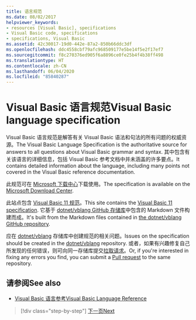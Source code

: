 ```yaml
---
title: 语言规范
ms.date: 08/02/2017
helpviewer_keywords:
- resources [Visual Basic], specifications
- Visual Basic code, specifications
- specifications, Visual Basic
ms.assetid: 42c30017-19d0-442e-87a2-850b66ddc3df
ms.openlocfilehash: ddc4558cbf79afc968509177e5be14f5e2f17ef7
ms.sourcegitcommit: f8c270376ed905f6a8896ce0fe25b4f4b38ff498
ms.translationtype: HT
ms.contentlocale: zh-CN
ms.lasthandoff: 06/04/2020
ms.locfileid: "85840287"
---
```

# <a name="visual-basic-language-specification"></a><span data-ttu-id="72074-102">Visual Basic 语言规范</span><span class="sxs-lookup"><span data-stu-id="72074-102">Visual Basic language specification</span></span>

<span data-ttu-id="72074-103">Visual Basic 语言规范是解答有关 Visual Basic 语法和句法的所有问题的权威资源。</span><span class="sxs-lookup"><span data-stu-id="72074-103">The Visual Basic Language Specification is the authoritative source for answers to all questions about Visual Basic grammar and syntax.</span></span> <span data-ttu-id="72074-104">其中包含有关该语言的详细信息，包括 Visual Basic 参考文档中并未涵盖的许多要点。</span><span class="sxs-lookup"><span data-stu-id="72074-104">It contains detailed information about the language, including many points not covered in the Visual Basic reference documentation.</span></span>  
  
<span data-ttu-id="72074-105">此规范可在 [Microsoft 下载中心](https://go.microsoft.com/fwlink/?LinkId=188623)下载使用。</span><span class="sxs-lookup"><span data-stu-id="72074-105">The specification is available on the [Microsoft Download Center](https://go.microsoft.com/fwlink/?LinkId=188623).</span></span>  
  
<span data-ttu-id="72074-106">此站点包含 [Visual Basic 11 规范](../../../../_vblang/spec/introduction.md)。</span><span class="sxs-lookup"><span data-stu-id="72074-106">This site contains the [Visual Basic 11 specification](../../../../_vblang/spec/introduction.md).</span></span> <span data-ttu-id="72074-107">它基于 [dotnet/vblang GitHub 存储库](https://github.com/dotnet/vblang/blob/master/spec/README.md)中包含的 Markdown 文件构建而成。</span><span class="sxs-lookup"><span data-stu-id="72074-107">It's built from the Markdown files contained in [the dotnet/vblang GitHub repository](https://github.com/dotnet/vblang/blob/master/spec/README.md).</span></span>

<span data-ttu-id="72074-108">应在 [dotnet/vblang](https://github.com/dotnet/vblang/issues) 存储库中创建规范的相关问题。</span><span class="sxs-lookup"><span data-stu-id="72074-108">Issues on the specification should be created in the [dotnet/vblang](https://github.com/dotnet/vblang/issues) repository.</span></span> <span data-ttu-id="72074-109">或者，如果有兴趣修复自己所发现的任何错误，则可向同一存储库提交[拉取请求](https://github.com/dotnet/vblang/pulls)。</span><span class="sxs-lookup"><span data-stu-id="72074-109">Or, if you're interested in fixing any errors you find, you can submit a [Pull request](https://github.com/dotnet/vblang/pulls) to the same repository.</span></span>

## <a name="see-also"></a><span data-ttu-id="72074-110">请参阅</span><span class="sxs-lookup"><span data-stu-id="72074-110">See also</span></span>

- [<span data-ttu-id="72074-111">Visual Basic 语言参考</span><span class="sxs-lookup"><span data-stu-id="72074-111">Visual Basic Language Reference</span></span>](../../language-reference/index.md)

>[!div class="step-by-step"]
>[<span data-ttu-id="72074-112">下一页</span><span class="sxs-lookup"><span data-stu-id="72074-112">Next</span></span>](../../../../_vblang/spec/introduction.md)
